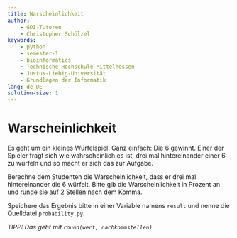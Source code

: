 ```yaml
---
title: Warscheinlichkeit
author:
    - GDI-Tutoren
    - Christopher Schölzel
keywords:
    - python
    - semester-1
    - bioinformatics
    - Technische Hochschule Mittelhessen
    - Justus-Liebig-Universität
    - Grundlagen der Informatik
lang: de-DE
solution-size: 1
---
```


# Warscheinlichkeit

Es geht um ein kleines Würfelspiel.
Ganz einfach: Die 6 gewinnt.
Einer der Spieler fragt sich wie wahrscheinlich es ist, drei mal hintereinander einer 6 zu würfeln und so macht er sich das zur Aufgabe.

Berechne dem Studenten die Warscheinlichkeit, dass er drei mal hintereinander die 6 würfelt.
Bitte gib die Warscheinlichkeit in Prozent an und runde sie auf 2 Stellen nach dem Komma.

Speichere das Ergebnis bitte in einer Variable namens `result` und nenne die Quelldatei `probability.py`.

*TIPP: Das geht mit `round(wert, nachkommstellen)`*